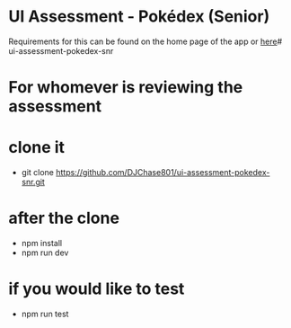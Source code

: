 # UI Assessment - Pokédex (Senior)

Requirements for this can be found on the home page of the app or [here](./src/README.md)# ui-assessment-pokedex-snr

# For whomever is reviewing the assessment
# clone it
- git clone https://github.com/DJChase801/ui-assessment-pokedex-snr.git

# after the clone 
- npm install
- npm run dev

# if you would like to test
- npm run test